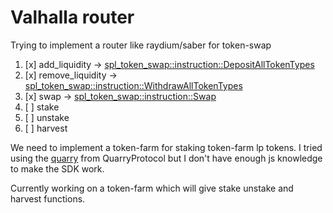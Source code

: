# Valhalla router

Trying to implement a router like raydium/saber for token-swap

1. [x] add_liquidity -> [spl_token_swap::instruction::DepositAllTokenTypes](https://docs.rs/spl-token-swap/latest/spl_token_swap/instruction/struct.DepositAllTokenTypes.html)
2. [x] remove_liquidity -> [spl_token_swap::instruction::WithdrawAllTokenTypes](https://docs.rs/spl-token-swap/latest/spl_token_swap/instruction/struct.WithdrawAllTokenTypes.html)
3. [x] swap -> [spl_token_swap::instruction::Swap](https://docs.rs/spl-token-swap/latest/spl_token_swap/instruction/struct.Swap.html)
4. [ ] stake
5. [ ] unstake
6. [ ] harvest

We need to implement a token-farm for staking token-farm lp tokens.
I tried using the [quarry](https://github.com/QuarryProtocol/quarry) from QuarryProtocol but I don't have enough js knowledge to make the SDK work.

Currently working on a token-farm which will give stake unstake and harvest functions.

